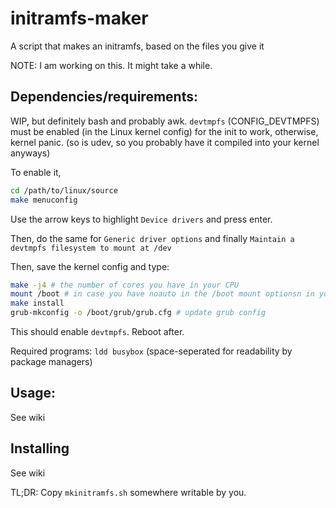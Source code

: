 # initramfs-maker
A script that makes an initramfs, based on the files you give it

NOTE: I am working on this. It might take a while.

## Dependencies/requirements:
WIP, but definitely bash and probably awk.
`devtmpfs` (CONFIG_DEVTMPFS) must be enabled (in the Linux kernel config) for the init to work, otherwise, kernel panic. (so is udev, so you probably have it compiled into your kernel anyways)

To enable it,
```bash
cd /path/to/linux/source
make menuconfig
```

Use the arrow keys to highlight `Device drivers` and press enter.

Then, do the same for `Generic driver options` and finally `Maintain a devtmpfs filesystem to mount at /dev`

Then, save the kernel config and type:

```bash
make -j4 # the number of cores you have in your CPU
mount /boot # in case you have noauto in the /boot mount optionsn in your /etc/fstab
make install
grub-mkconfig -o /boot/grub/grub.cfg # update grub config
```

This should enable `devtmpfs`. Reboot after.

Required programs: `ldd busybox` (space-seperated for readability by package managers)

## Usage:

See wiki





## Installing

See wiki

TL;DR: Copy `mkinitramfs.sh` somewhere writable by you.
